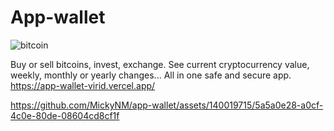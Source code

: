 # App-wallet
![bitcoin](https://github.com/MickyNM/app-wallet/assets/140019715/be221769-f703-499d-998d-e10317a5bdd8)


Buy or sell bitcoins, invest, exchange. See current cryptocurrency value, weekly, monthly or yearly changes... 
All in one safe and secure app.    https://app-wallet-virid.vercel.app/


https://github.com/MickyNM/app-wallet/assets/140019715/5a5a0e28-a0cf-4c0e-80de-08604cd8cf1f



